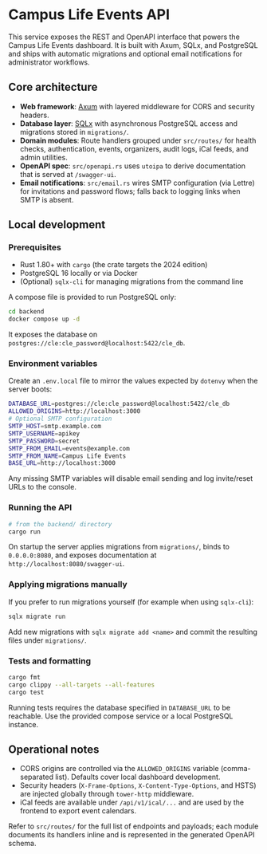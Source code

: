 # Campus Life Events API

This service exposes the REST and OpenAPI interface that powers the Campus Life Events dashboard. It is built with Axum, SQLx, and PostgreSQL and ships with automatic migrations and optional email notifications for administrator workflows.

## Core architecture

- **Web framework**: [Axum](https://github.com/tokio-rs/axum) with layered middleware for CORS and security headers.
- **Database layer**: [SQLx](https://github.com/launchbadge/sqlx) with asynchronous PostgreSQL access and migrations stored in `migrations/`.
- **Domain modules**: Route handlers grouped under `src/routes/` for health checks, authentication, events, organizers, audit logs, iCal feeds, and admin utilities.
- **OpenAPI spec**: `src/openapi.rs` uses `utoipa` to derive documentation that is served at `/swagger-ui`.
- **Email notifications**: `src/email.rs` wires SMTP configuration (via Lettre) for invitations and password flows; falls back to logging links when SMTP is absent.

## Local development

### Prerequisites

- Rust 1.80+ with `cargo` (the crate targets the 2024 edition)
- PostgreSQL 16 locally or via Docker
- (Optional) `sqlx-cli` for managing migrations from the command line

A compose file is provided to run PostgreSQL only:

```bash
cd backend
docker compose up -d
```

It exposes the database on `postgres://cle:cle_password@localhost:5422/cle_db`.

### Environment variables

Create an `.env.local` file to mirror the values expected by `dotenvy` when the server boots:

```bash
DATABASE_URL=postgres://cle:cle_password@localhost:5422/cle_db
ALLOWED_ORIGINS=http://localhost:3000
# Optional SMTP configuration
SMTP_HOST=smtp.example.com
SMTP_USERNAME=apikey
SMTP_PASSWORD=secret
SMTP_FROM_EMAIL=events@example.com
SMTP_FROM_NAME=Campus Life Events
BASE_URL=http://localhost:3000
```

Any missing SMTP variables will disable email sending and log invite/reset URLs to the console.

### Running the API

```bash
# from the backend/ directory
cargo run
```

On startup the server applies migrations from `migrations/`, binds to `0.0.0.0:8080`, and exposes documentation at `http://localhost:8080/swagger-ui`.

### Applying migrations manually

If you prefer to run migrations yourself (for example when using `sqlx-cli`):

```bash
sqlx migrate run
```

Add new migrations with `sqlx migrate add <name>` and commit the resulting files under `migrations/`.

### Tests and formatting

```bash
cargo fmt
cargo clippy --all-targets --all-features
cargo test
```

Running tests requires the database specified in `DATABASE_URL` to be reachable. Use the provided compose service or a local PostgreSQL instance.

## Operational notes

- CORS origins are controlled via the `ALLOWED_ORIGINS` variable (comma-separated list). Defaults cover local dashboard development.
- Security headers (`X-Frame-Options`, `X-Content-Type-Options`, and HSTS) are injected globally through `tower-http` middleware.
- iCal feeds are available under `/api/v1/ical/...` and are used by the frontend to export event calendars.

Refer to `src/routes/` for the full list of endpoints and payloads; each module documents its handlers inline and is represented in the generated OpenAPI schema.
